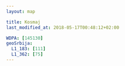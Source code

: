 ```yaml
---
layout: map

title: Kosmaj
last_modified_at: 2018-05-17T00:48:12+02:00

WDPA: [145130]
geoSrbija:
  L1_183: [111]
  L1_362: [75]
---
```

